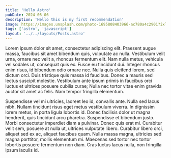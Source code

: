 ```yaml
---
title: 'Hello Astro'
pubDate: 2024-05-06
description: 'Hello this is my first recommendation'
image: https://images.unsplash.com/photo-1695808403966-ac780a4c2901?ixlib=rb-4.0.3&ixid=M3wxMjA3fDB8MHxwaG90by1wYWdlfHx8fGVufDB8fHx8fA%3D%3D&auto=format&fit=crop&w=1974&q=80
tags: ['astro', 'javascript']
layout: '../../layouts/Posts.astro'
---
```


Lorem ipsum dolor sit amet, consectetur adipiscing elit. Praesent augue massa, faucibus sit amet bibendum quis, vulputate ac nulla. Vestibulum velit urna, ornare nec velit a, rhoncus fermentum elit. Nam nulla metus, vehicula vel sodales ut, consequat quis ex. Fusce eu tincidunt dui. Integer rhoncus enim risus, id bibendum odio ornare nec. Nulla quis eleifend lorem, sed dictum orci. Duis tristique quis massa id faucibus. Donec a mauris sed lectus suscipit molestie. Vestibulum ante ipsum primis in faucibus orci luctus et ultrices posuere cubilia curae; Nulla nec tortor vitae enim gravida auctor sit amet ac felis. Nam tempor fringilla elementum.

Suspendisse vel mi ultricies, laoreet leo id, convallis ante. Nulla sed lacus nibh. Nullam tincidunt risus eget metus vestibulum viverra. In dignissim lorem metus, in porta ligula lobortis id. Donec facilisis dolor ut magna hendrerit, quis tincidunt arcu pharetra. Suspendisse et bibendum justo. Morbi consectetur imperdiet diam a pulvinar. Donec quis erat mi. Curabitur velit sem, posuere at nulla ut, ultrices vulputate libero. Curabitur libero orci, aliquet sed ex ac, aliquet faucibus quam. Nulla massa magna, ultricies sed magna porttitor, mollis elementum mi. Maecenas sed tortor nec tortor lobortis posuere fermentum non diam. Cras luctus lacus nulla, non fringilla ipsum iaculis id.
